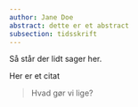 ```yaml
---
author: Jane Doe
abstract: dette er et abstract
subsection: tidsskrift
---
```


Så står der lidt sager her.

Her er et citat

> Hvad gør vi lige?
